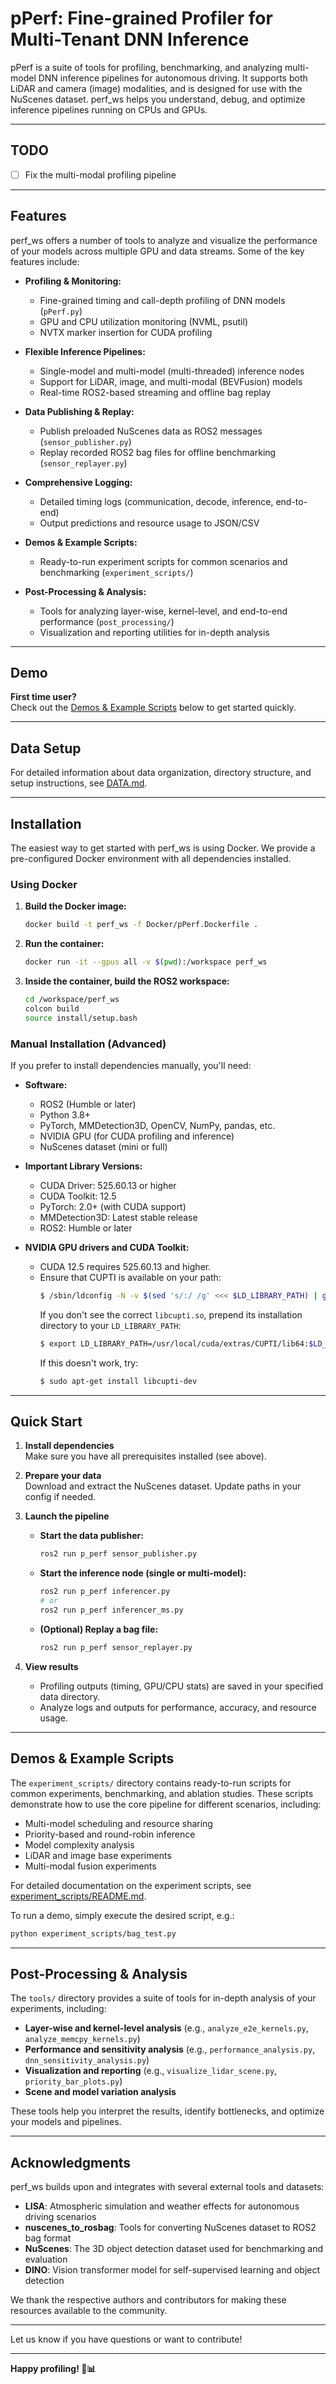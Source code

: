 # pPerf: Fine-grained Profiler for Multi-Tenant DNN Inference

pPerf is a suite of tools for profiling, benchmarking, and analyzing multi-model DNN inference pipelines for autonomous driving. It supports both LiDAR and camera (image) modalities, and is designed for use with the NuScenes dataset. perf_ws helps you understand, debug, and optimize inference pipelines running on CPUs and GPUs.

---

## TODO

- [ ] Fix the multi-modal profiling pipeline

---

## Features

perf_ws offers a number of tools to analyze and visualize the performance of your models across multiple GPU and data streams. Some of the key features include:

- **Profiling & Monitoring:**  
  - Fine-grained timing and call-depth profiling of DNN models (`pPerf.py`)
  - GPU and CPU utilization monitoring (NVML, psutil)
  - NVTX marker insertion for CUDA profiling

- **Flexible Inference Pipelines:**  
  - Single-model and multi-model (multi-threaded) inference nodes
  - Support for LiDAR, image, and multi-modal (BEVFusion) models
  - Real-time ROS2-based streaming and offline bag replay

- **Data Publishing & Replay:**  
  - Publish preloaded NuScenes data as ROS2 messages (`sensor_publisher.py`)
  - Replay recorded ROS2 bag files for offline benchmarking (`sensor_replayer.py`)

- **Comprehensive Logging:**  
  - Detailed timing logs (communication, decode, inference, end-to-end)
  - Output predictions and resource usage to JSON/CSV

- **Demos & Example Scripts:**
  - Ready-to-run experiment scripts for common scenarios and benchmarking (`experiment_scripts/`)

- **Post-Processing & Analysis:**
  - Tools for analyzing layer-wise, kernel-level, and end-to-end performance (`post_processing/`)
  - Visualization and reporting utilities for in-depth analysis

---

## Demo

**First time user?**  
Check out the [Demos & Example Scripts](#demos--example-scripts) below to get started quickly.

---

## Data Setup

For detailed information about data organization, directory structure, and setup instructions, see [DATA.md](DATA.md).

---

## Installation

The easiest way to get started with perf_ws is using Docker. We provide a pre-configured Docker environment with all dependencies installed.

### Using Docker

1. **Build the Docker image:**
   ```bash
   docker build -t perf_ws -f Docker/pPerf.Dockerfile .
   ```

2. **Run the container:**
   ```bash
   docker run -it --gpus all -v $(pwd):/workspace perf_ws
   ```

3. **Inside the container, build the ROS2 workspace:**
   ```bash
   cd /workspace/perf_ws
   colcon build
   source install/setup.bash
   ```

### Manual Installation (Advanced)

If you prefer to install dependencies manually, you'll need:

- **Software:**
  - ROS2 (Humble or later)
  - Python 3.8+
  - PyTorch, MMDetection3D, OpenCV, NumPy, pandas, etc.
  - NVIDIA GPU (for CUDA profiling and inference)
  - NuScenes dataset (mini or full)

- **Important Library Versions:**
  - CUDA Driver: 525.60.13 or higher
  - CUDA Toolkit: 12.5
  - PyTorch: 2.0+ (with CUDA support)
  - MMDetection3D: Latest stable release
  - ROS2: Humble or later

- **NVIDIA GPU drivers and CUDA Toolkit:**
  - CUDA 12.5 requires 525.60.13 and higher.
  - Ensure that CUPTI is available on your path:
    ```bash
    $ /sbin/ldconfig -N -v $(sed 's/:/ /g' <<< $LD_LIBRARY_PATH) | grep libcupti
    ```
    If you don't see the correct `libcupti.so`, prepend its installation directory to your `LD_LIBRARY_PATH`:
    ```bash
    $ export LD_LIBRARY_PATH=/usr/local/cuda/extras/CUPTI/lib64:$LD_LIBRARY_PATH
    ```
    If this doesn't work, try:
    ```bash
    $ sudo apt-get install libcupti-dev
    ```

---

## Quick Start

1. **Install dependencies**  
   Make sure you have all prerequisites installed (see above).

2. **Prepare your data**  
   Download and extract the NuScenes dataset. Update paths in your config if needed.

3. **Launch the pipeline**

   - **Start the data publisher:**
     ```bash
     ros2 run p_perf sensor_publisher.py
     ```

   - **Start the inference node (single or multi-model):**
     ```bash
     ros2 run p_perf inferencer.py
     # or
     ros2 run p_perf inferencer_ms.py
     ```

   - **(Optional) Replay a bag file:**
     ```bash
     ros2 run p_perf sensor_replayer.py
     ```

4. **View results**  
   - Profiling outputs (timing, GPU/CPU stats) are saved in your specified data directory.
   - Analyze logs and outputs for performance, accuracy, and resource usage.

---

## Demos & Example Scripts

The `experiment_scripts/` directory contains ready-to-run scripts for common experiments, benchmarking, and ablation studies. These scripts demonstrate how to use the core pipeline for different scenarios, including:

- Multi-model scheduling and resource sharing
- Priority-based and round-robin inference
- Model complexity analysis
- LiDAR and image base experiments
- Multi-modal fusion experiments

For detailed documentation on the experiment scripts, see [experiment_scripts/README.md](experiment_scripts/README.md).

To run a demo, simply execute the desired script, e.g.:
```bash
python experiment_scripts/bag_test.py
```

---

## Post-Processing & Analysis

The `tools/` directory provides a suite of tools for in-depth analysis of your experiments, including:

- **Layer-wise and kernel-level analysis** (e.g., `analyze_e2e_kernels.py`, `analyze_memcpy_kernels.py`)
- **Performance and sensitivity analysis** (e.g., `performance_analysis.py`, `dnn_sensitivity_analysis.py`)
- **Visualization and reporting** (e.g., `visualize_lidar_scene.py`, `priority_bar_plots.py`)
- **Scene and model variation analysis**

These tools help you interpret the results, identify bottlenecks, and optimize your models and pipelines.

---

## Acknowledgments

perf_ws builds upon and integrates with several external tools and datasets:

- **LISA**: Atmospheric simulation and weather effects for autonomous driving scenarios
- **nuscenes_to_rosbag**: Tools for converting NuScenes dataset to ROS2 bag format
- **NuScenes**: The 3D object detection dataset used for benchmarking and evaluation
- **DINO**: Vision transformer model for self-supervised learning and object detection

We thank the respective authors and contributors for making these resources available to the community.

---

Let us know if you have questions or want to contribute!

---

**Happy profiling! 🚗📊**
